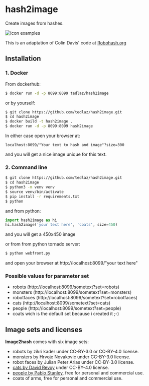# hash2image

Create images from hashes.

![icon examples](https://imgur.com/CdrpALy.png)

This is an adaptation of Colin Davis' code at [Robohash.org](https://robohash.org/)

## Installation

### 1. Docker

From dockerhub:

```sh
$ docker run -d -p 8099:8099 tedlaz/hash2image
```

or by yourself:

```sh
$ git clone https://github.com/tedlaz/hash2image.git
$ cd hash2image
$ docker build -t hash2image .
$ docker run -d -p 8099:8099 hash2image
```

In either case open your browser at:

```
localhost:8099/"Your text to hash and image"?size=300
```

and you will get a nice image unique for this text.

### 2. Command line

```sh
$ git clone https://github.com/tedlaz/hash2image.git
$ cd hash2image
$ python3 -m venv venv
$ source venv/bin/activate
$ pip install -r requirements.txt
$ python
```

and from python:

```python
import hash2image as hi
hi.hash2image('your text here', 'coats', size=450)
```

and you will get a 450x450 image

or from from python tornado server:

```sh
$ python webfront.py
```

and open your browser at http://localhost:8099/"your text here"

### Possible values for parameter set

- robots (http://localhost:8099/sometext?set=robots)
- monsters (http://localhost:8099/sometext?set=monsters)
- robotfaces (http://localhost:8099/sometext?set=robotfaces)
- cats (http://localhost:8099/sometext?set=cats)
- people (http://localhost:8099/sometext?set=people)
- coats wich is the default set because i created it ;-)

## Image sets and licenses

**Image2hash** comes with six image sets:

- robots by zikri kader under CC-BY-3.0 or CC-BY-4.0 license.
- monsters by Hrvoje Novakovic under CC-BY-3.0 license.
- robot faces by Julian Peter Arias under CC-BY-3.0 license.
- [cats by David Revoy](https://www.peppercarrot.com/en/article391/cat-avatar-generator) under CC-BY-4.0 license.
- [people by Pablo Stanley](https://avataaars.com/), free for personal and commercial use.
- coats of arms, free for personal and commercial use.
